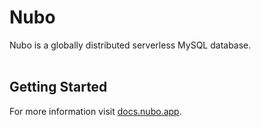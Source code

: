 # Nubo

Nubo is a globally distributed serverless MySQL database.<br/><br/>

## Getting Started

For more information visit [docs.nubo.app](https://docs.nubo.app).
